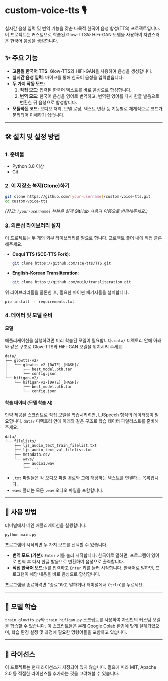 # custom-voice-tts 🎙️

실시간 음성 입력 및 번역 기능을 갖춘 다목적 한국어 음성 합성(TTS) 프로젝트입니다. 이 프로젝트는 커스텀으로 학습된 Glow-TTS와 HiFi-GAN 모델을 사용하여 자연스러운 한국어 음성을 생성합니다.

## ✨ 주요 기능

- **고품질 한국어 TTS**: Glow-TTS와 HiFi-GAN을 사용하여 음성을 생성합니다.
- **실시간 음성 입력**: 마이크를 통해 한국어 음성을 입력받습니다.
- **두 가지 작동 모드**:
    1.  **직접 모드**: 입력된 한국어 텍스트를 바로 음성으로 합성합니다.
    2.  **번역 모드**: 한국어 음성을 영어로 번역하고, 번역된 영어를 다시 한글 발음으로 변환한 뒤 음성으로 합성합니다.
- **모듈화된 코드**: 오디오 처리, 모델 로딩, 텍스트 변환 등 기능별로 체계적으로 코드가 분리되어 이해하기 쉽습니다.

---

## 🛠️ 설치 및 설정 방법

### 1. 준비물

- Python 3.8 이상
- Git

### 2. 이 저장소 복제(Clone)하기

```bash
git clone https://github.com/[your-username]/custom-voice-tts.git
cd custom-voice-tts
```
*(참고: `[your-username]` 부분은 실제 GitHub 사용자 이름으로 변경해주세요.)*

### 3. 의존성 라이브러리 설치

이 프로젝트는 두 개의 외부 라이브러리를 필요로 합니다. 프로젝트 폴더 내에 직접 클론해주세요.

- **Coqui TTS (SCE-TTS Fork)**:
  ```bash
  git clone https://github.com/sce-tts/TTS.git
  ```
- **English-Korean Transliteration**:
  ```bash
  git clone https://github.com/muik/transliteration.git
  ```

위 라이브러리들을 클론한 후, 필요한 파이썬 패키지들을 설치합니다.

```bash
pip install -r requirements.txt
```

### 4. 데이터 및 모델 준비

#### 모델
애플리케이션을 실행하려면 미리 학습된 모델이 필요합니다. `data/` 디렉토리 안에 아래와 같은 구조로 Glow-TTS와 HiFi-GAN 모델을 위치시켜 주세요.

```
data/
├── glowtts-v2/
│   └── glowtts-v2-[DATE]_[HASH]/
│       ├── best_model.pth.tar
│       └── config.json
└── hifigan-v2/
    └── hifigan-v2-[DATE]_[HASH]/
        ├── best_model.pth.tar
        └── config.json
```

#### 학습 데이터 (모델 학습 시)
만약 제공된 스크립트로 직접 모델을 학습시키려면, LJSpeech 형식의 데이터셋이 필요합니다. `data/` 디렉토리 안에 아래와 같은 구조로 학습 데이터 파일리스트를 준비해주세요.

```
data/
└── filelists/
    ├── ljs_audio_text_train_filelist.txt
    ├── ljs_audio_text_val_filelist.txt
    ├── metadata.csv
    └── wavs/
        ├── audio1.wav
        └── ...
```
- `.txt` 파일들은 각 오디오 파일 경로와 그에 해당하는 텍스트를 연결하는 목록입니다.
- `wavs` 폴더는 모든 `.wav` 오디오 파일을 포함합니다.

---

## 🚀 사용 방법

터미널에서 메인 애플리케이션을 실행합니다.

```bash
python main.py
```

프로그램이 시작되면 두 가지 모드를 선택할 수 있습니다.

- **번역 모드 (기본)**: `Enter` 키를 눌러 시작합니다. 한국어로 말하면, 프로그램이 영어로 번역 후 다시 한글 발음으로 변환하여 음성으로 출력합니다.
- **직접 한국어 모드**: `k`를 입력하고 `Enter` 키를 눌러 시작합니다. 한국어로 말하면, 프로그램이 해당 내용을 바로 음성으로 합성합니다.

프로그램을 종료하려면 "종료"라고 말하거나 터미널에서 `Ctrl+C`를 누르세요.

---

## 🧠 모델 학습

`train_glowtts.py`와 `train_hifigan.py` 스크립트를 사용하여 자신만의 커스텀 모델을 학습할 수 있습니다. 이 스크립트들은 본래 Google Colab 환경에 맞게 설계되었으며, 학습 환경 설정 및 과정에 필요한 명령어들을 포함하고 있습니다.

---

## 📄 라이선스

이 프로젝트는 현재 라이선스가 지정되어 있지 않습니다. 필요에 따라 MIT, Apache 2.0 등 적절한 라이선스를 추가하는 것을 고려해볼 수 있습니다.